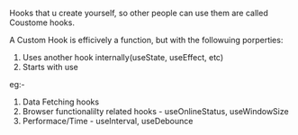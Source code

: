 Hooks that u create yourself, so other people can use them are called Coustome hooks.

A Custom Hook is efficively a function, but with the followuing porperties:
1. Uses another hook internally(useState, useEffect, etc)
2. Starts with use


eg:-
1. Data Fetching hooks
2. Browser functionalilty related hooks - useOnlineStatus, useWindowSize
3. Performace/Time - useInterval, useDebounce